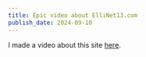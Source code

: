 ```yaml
---
title: Epic video about ElliNet13.com
publish_date: 2024-09-10
---
```


I made a video about this site [here](https://youtu.be/rItvIycXbgg?si=CHU8UytmxVzX9Iaj).

